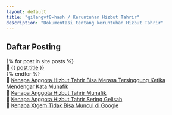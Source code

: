 ```yaml
---
layout: default
title: "gilangvf8-hash / Keruntuhan Hizbut Tahrir"
description: "Dokumentasi tentang keruntuhan Hizbut Tahrir"
---
```



## Daftar Posting
<div class="file-list">
  {% for post in site.posts %}
    <div class="file">
      📄 <span><a href="{{ post.url | relative_url }}">{{ post.title }}</a></span>
    </div>
  {% endfor %}
  <div class="file">
        📄 <span><a href="https://gilangvf8-hash.github.io/post/post4.html">Kenapa Anggota Hizbut Tahrir Bisa Merasa Tersinggung Ketika Mendengar Kata Munafik</a></span>
      </div>
      <div class="file">
        📄 <span><a href="https://gilangvf8-hash.github.io/post/post3.html">Kenapa Anggota Hizbut Tahrir Munafik</a></span>
      </div>
      <div class="file">
        📄 <span><a href="https://gilangvf8-hash.github.io/post/post1.html">Kenapa Anggota Hizbut Tahrir Sering Gelisah</a></span>
      </div>
      <div class="file">
        📄 <span><a href="https://gilangvf8-hash.github.io/post/post2.html">Kenapa Xtgem Tidak Bisa Muncul di Google</a></span>
      </div>
</div>

    
